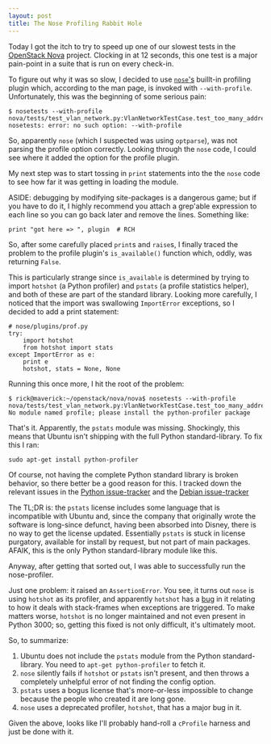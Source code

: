 ```yaml
---
layout: post
title: The Nose Profiling Rabbit Hole
---
```


Today I got the itch to try to speed up one of our slowest tests in the
[OpenStack Nova](https://launchpad.net/nova) project. Clocking in at 12
seconds, this one test is a major pain-point in a suite that is run on every
check-in.

To figure out why it was so slow, I decided to use
[`nose`'s](http://somethingaboutorange.com/mrl/projects/nose/1.0.0/)
buillt-in profiling plugin which, according to the man page, is invoked with
`--with-profile`. Unfortunately, this was the beginning of some serious pain:

    $ nosetests --with-profile nova/tests/test_vlan_network.py:VlanNetworkTestCase.test_too_many_addresses
    nosetests: error: no such option: --with-profile

So, apparently `nose` (which I suspected was using `optparse`), was not
parsing the profile option correctly.  Looking through the `nose` code, I
could see where it added the option for the profile plugin. 

My next step was to start tossing in `print` statements into the the `nose` code
to see how far it was getting in loading the module. 

ASIDE: debugging by modifying site-packages is a dangerous game;
but if you have to do it, I highly recommend you attach a grep'able expression
to each line so you can go back later and remove the lines. Something like:

    print "got here => ", plugin  # RCH

So, after some carefully placed `print`s and `raise`s, I finally traced the
problem to the profile plugin's `is_available()` function which, oddly,
was returning `False`.

This is particularly strange since `is_available` is determined by trying to
import `hotshot` (a Python profiler) and `pstats` (a profile statistics
helper), and both of these are part of the standard library. Looking more
carefully, I noticed that the import was swallowing `ImportError` exceptions,
so I decided to add a print statement:

    # nose/plugins/prof.py
    try:
        import hotshot
        from hotshot import stats
    except ImportError as e:
        print e
        hotshot, stats = None, None


Running this once more, I hit the root of the problem:

    $ rick@maverick:~/openstack/nova/nova$ nosetests --with-profile nova/tests/test_vlan_network.py:VlanNetworkTestCase.test_too_many_addresses
    No module named profile; please install the python-profiler package

That's it. Apparently, the `pstats` module was missing. Shockingly, this means
that Ubuntu isn't shipping with the full Python
standard-library. To fix this I ran:

    sudo apt-get install python-profiler

Of course, not having the complete Python standard library is broken behavior,
so there better be a good reason for this.  I tracked down the relevant issues
in the [Python issue-tracker](https://bugs.launchpad.net/ubuntu/+source/python-defaults/+bug/123755) and the
[Debian issue-tracker](http://bugs.debian.org/cgi-bin/bugreport.cgi?bug=293932)

The TL;DR is: the `pstats` license includes some language that is incompatible
with Ubuntu and, since the company that originally wrote the software is
long-since defunct, having been absorbed into Disney, there is no way to get
the license updated. Essentially `pstats` is stuck in license purgatory,
available for install by request, but not part of main packages. AFAIK, this is the
only Python standard-library module like this.

Anyway, after getting that sorted out, I was able to successfully run the
nose-profiler.

Just one problem: it raised an `AssertionError`. You see, it turns out `nose`
is using `hotshot` as its profiler, and apparently `hotshot` has a
[bug](http://bugs.python.org/issue900092)
in it relating to how it deals with stack-frames when exceptions are
triggered. To make matters worse, `hotshot` is no longer maintained and
not even present in Python 3000; so, getting this fixed is not only difficult, it's
ultimately moot.

So, to summarize:

1. Ubuntu does not include the `pstats` module from the Python
   standard-library. You need to `apt-get python-profiler` to fetch it.
2. `nose` silently fails if `hotshot` or `pstats` isn't present, and then
   throws a completely unhelpful error of not finding the config option.
3. `pstats` uses a bogus license that's more-or-less impossible to change
   because the people who created it are long gone.
4. `nose` uses a deprecated profiler, `hotshot`, that has a major bug in it.


Given the above, looks like I'll probably hand-roll a `cProfile` harness and
just be done with it.

